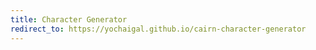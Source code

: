 ```yaml
---
title: Character Generator
redirect_to: https://yochaigal.github.io/cairn-character-generator
---
```

